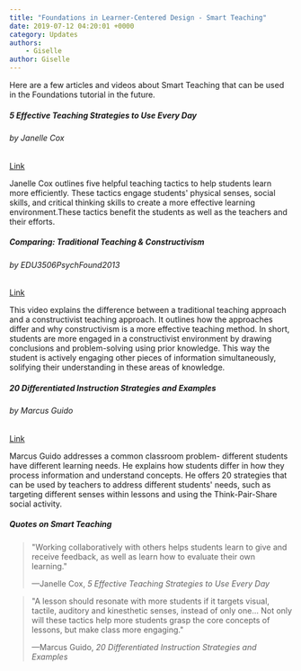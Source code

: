 ```yaml
---
title: "Foundations in Learner-Centered Design - Smart Teaching"
date: 2019-07-12 04:20:01 +0000
category: Updates
authors: 
    - Giselle 
author: Giselle
---
```


Here are a few articles and videos about Smart Teaching that can be used in the Foundations tutorial in the future.


<div class="card-deck">
    <div class="card">
        <div class="card-body">
            <h5 class="card-title">5 Effective Teaching Strategies to Use Every Day</h5>
            <h6 class="card-subtitle mb-2 text-muted">by Janelle Cox</h6>
            <div class="text-center pt-3">
                 <a href="https://www.teachhub.com/5-effective-teaching-strategies-use-every-day>Link</a> class="btn btn-primary">Link</a>
            </div>
            <p class="card-text">Janelle Cox outlines five helpful teaching tactics to help students learn more efficiently. These tactics engage students' physical senses, social skills, and critical thinking skills to create a more effective learning environment.These tactics benefit the students as well as the teachers and their efforts.</p>
        </div>
    </div>
    <div class="card">
        <div class="card-body">
            <h5 class="card-title">Comparing: Traditional Teaching & Constructivism</h5>
            <h6 class="card-subtitle mb-2 text-muted">by EDU3506PsychFound2013</h6>
            <div class="text-center pt-3">
                 <a href="https://www.youtube.com/watch?v=OuOXkM28llc" class="btn btn-primary">Link</a>
            </div>
            <p class="card-text">This video explains the difference between a traditional teaching approach and a constructivist teaching approach. It outlines how the approaches differ and why constructivism is a more effective teaching method. In short, students are more engaged in a constructivist environment by drawing conclusions and problem-solving using prior knowledge. This way the student is actively engaging other pieces of information simultaneously, solifying their understanding in these areas of knowledge.</p>
        </div>
    </div>
    <div class="card">
        <div class="card-body">
            <h5 class="card-title">20 Differentiated Instruction Strategies and Examples</h5>
            <h6 class="card-subtitle mb-2 text-muted">by Marcus Guido</h6>
            <div class="text-center pt-3">
                 <a href="https://www.prodigygame.com/blog/differentiated-instruction-strategies-examples-download/>Link</a> class="btn btn-primary">Link</a>
            </div>
            <p class="card-text">Marcus Guido addresses a common classroom problem- different students have different learning needs. He explains how students differ in how they process information and understand concepts. He offers 20 strategies that can be used by teachers to address different students' needs, such as targeting different senses within lessons and using the Think-Pair-Share social activity.</p>
        </div>
    </div>
</div>
<div class="card-deck mt-3">
    <div class="card">
        <div class="card-body">
            <h5 class="card-title">Quotes on Smart Teaching</h5>
            <p class="card-text"> 
                <blockquote cite="https://www.teachhub.com/5-effective-teaching-strategies-use-every-day">
                <p> "Working collaboratively with others helps students learn to give and receive feedback, as well as learn how to evaluate their own learning."</p>
                <footer>—Janelle Cox, <cite>5 Effective Teaching Strategies to Use Every Day</cite></footer>
                </blockquote>
            </p>
            <p class="card-text"> 
                <blockquote cite="https://www.prodigygame.com/blog/differentiated-instruction-strategies-examples-download/">
                <p> "A lesson should resonate with more students if it targets visual, tactile, auditory and kinesthetic senses, instead of only one... Not only will these tactics help more students grasp the core concepts of lessons, but make class more engaging."</p>
                <footer>—Marcus Guido, <cite>20 Differentiated Instruction Strategies and Examples</cite></footer>
                </blockquote>
            </p>
        </div>
    </div>
</div>
